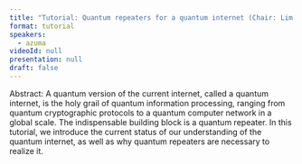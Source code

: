 ```yaml
---
title: "Tutorial: Quantum repeaters for a quantum internet (Chair: Lim Ci Wen (Charles))"
format: tutorial
speakers:
  - azuma
videoId: null
presentation: null
draft: false
---
```

Abstract: A quantum version of the current internet, called a quantum internet, is the holy grail of quantum information processing, ranging from quantum cryptographic protocols to a quantum computer network in a global scale. The indispensable building block is a quantum repeater. In this tutorial, we introduce the current status of our understanding of the quantum internet, as well as why quantum repeaters are necessary to realize it.

<!-- fields to use above: -->
<!-- videoId: "Vfl9pPh6ipI" -->
<!-- presentation: "/slides/invited-MargaridaPereira.pdf" -->

